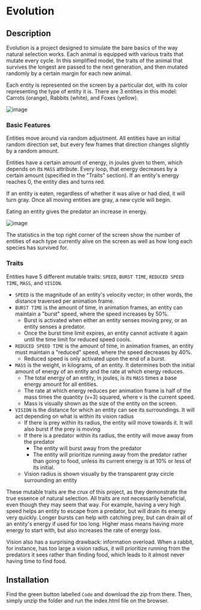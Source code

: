 # Evolution

## Description
Evolution is a project designed to simulate the bare basics of the way natural selection works. Each animal is equipped with various traits that mutate every cycle. In this simplified model, the traits of the animal that survives the longest are passed to the next generation, and then mutated randomly by a certain margin for each new animal. 

Each entity is represented on the screen by a particular dot, with its color representing the type of entity it is. There are 3 entities in this model: Carrots (orange), Rabbits (white), and Foxes (yellow). 

![image](https://user-images.githubusercontent.com/73001560/209702527-4da75592-3921-4106-acab-d973f44e68e1.png)

### Basic Features
Entities move around via random adjustment. All entities have an initial random direction set, but every few frames that direction changes slightly by a random amount.

Entities have a certain amount of energy, in joules given to them, which depends on its ```MASS``` attribute. Every loop, that energy decreases by a certain amount (specified in the "Traits" section). If an entity's energy reaches 0, the entity dies and turns red.

If an entity is eaten, regardless of whether it was alive or had died, it will turn gray. Once all moving entities are gray, a new cycle will begin.

Eating an entity gives the predator an increase in energy.

![image](https://user-images.githubusercontent.com/73001560/209707389-4b4a5903-c3cd-4bb8-a8b8-88c0cead48d6.png)

The statistics in the top right corner of the screen show the number of entities of each type currently alive on the screen as well as how long each species has survived for. 

### Traits

Entities have 5 different mutable traits: ```SPEED```, ```BURST TIME```, ```REDUCED SPEED TIME```, ```MASS```, and ```VISION```.
- ```SPEED``` is the magnitude of an entity's velocity vector; in other words, the distance traversed per animation frame.
- ```BURST TIME``` is the amount of time, in animation frames, an entity can maintain a "burst" speed, where the speed increases by 50%.
  - Burst is activated when either an entity senses moving prey, or an entity senses a predator.
  - Once the burst time limit expires, an entity cannot activate it again until the time limit for reduced speed cools.
- ```REDUCED SPEED TIME``` is the amount of time, in animation frames, an entity must maintain a "reduced" speed, where the speed decreases by 40%.
  - Reduced speed is only activated upon the end of a burst.
- ```MASS``` is the weight, in kilograms, of an entity. It determines both the initial amount of energy of an entity and the rate at which energy reduces.
  - The total energy of an entity, in joules, is its ```MASS``` times a base energy amount for all entities. 
  - The rate at which energy reduces per animation frame is half of the mass times the quantity (v+3) squared, where v is the current speed.
  - Mass is visually shown as the size of the entity on the screen.
- ```VISION``` is the distance for which an entity can see its surroundings. It will act depending on what is within its vision radius
  - If there is prey within its radius, the entity will move towards it. It will also burst if the prey is moving
  - If there is a predator within its radius, the entity will move away from the predator
    - The entity will burst away from the predator
    - The entity will prioritize running away from the predator rather than going to food, unless its current energy is at 10% or less of its initial.
  - Vision radius is shown visually by the transparent gray circle surrounding an entity

These mutable traits are the crux of this project, as they demonstrate the true essence of natural selection. All traits are not necessarily beneficial, even though they may seem that way. For example, having a very high speed helps an entity to escape from a predator, but will drain its energy very quickly. Longer bursts can help with catching prey, but can drain all of an entity's energy if used for too long. Higher mass means having more energy to start with, but also increases the rate of energy loss. 

Vision also has a surprising drawback: information overload. When a rabbit, for instance, has too large a vision radius, it will prioritize running from the predators it sees rather than finding food, which leads to it almost never having time to find food.

## Installation

Find the green button labelled ```Code``` and download the zip from there. Then, simply unzip the folder and run the index.html file on the browser.
